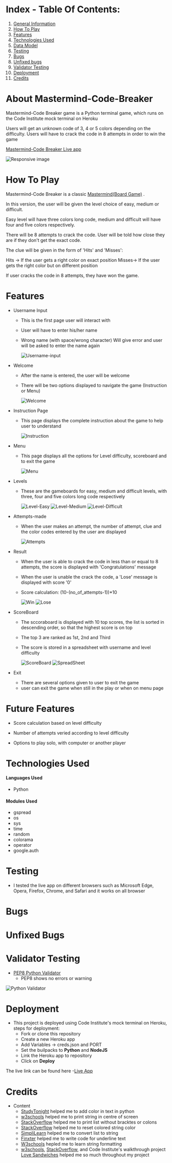 # Index - Table Of Contents:

1. [General Information](#About-everything-DESI)
2. [How To Play](#How-To-Play)
3. [Features](#Features)
4. [Technologies Used](#Technologies-Used)
5. [Data Model](#Data-Model)
6. [Testing](#Testing)
7. [Bugs](#Bugs)
8. [Unfixed bugs](#Unfixed-Bugs)
9. [Validator Testing](#Validator-Testing)
10. [Deployment](#Deployment)
11. [Credits](#Credits)

# About Mastermind-Code-Breaker
Mastermind-Code Breaker game is a Python terminal game, which runs on the Code Institute mock terminal on Heroku

Users will get an unknown code of 3, 4 or 5 colors depending on the difficulty.
Users will have to crack the code in 8 attempts in order to win the game

[Mastermind-Code Breaker Live app](https://mastermind-code-breaker-game.herokuapp.com/)

![Responsive image](/images/amiresponsive.png)
# How To Play
Mastermind-Code Breaker is a classic [Mastermind(Board Game)](https://en.wikipedia.org/wiki/Mastermind_(board_game)) .

In this version, the user will be given the level choice of easy, medium or difficult.

Easy level will have three colors long code, medium and difficult will have four and five colors respectively.

There will be 8 attempts to crack the code. User will be told how close they are if they don't get the exact code.

The clue will be given in the form of 'Hits' and 'Misses':

Hits -> If the user gets a right color on exact position
Misses-> If the user gets the right color but on different position

If user cracks the code in 8 attempts, they have won the game.

# Features
* Username Input

  * This is the first page user will interact with

  * User will have to enter his/her name

  * Wrong name (with space/wrong character) Will give error and user will be asked to enter the name again

    ![Username-input](/images/username_input.png)

* Welcome

  * After the name is entered, the user will be welcome

  * There will be two options displayed to navigate the game (Instruction or Menu)

    ![Welcome](/images/welcome_page.png)

* Instruction Page

  * This page displays the complete instruction about the game to help user to understand

    ![Instruction](/images/instruction.png)

* Menu

  * This page displays all the options for Level difficulty, scoreboard and to exit the game

    ![Menu](/images/menu.png)

* Levels

  * These are the gameboards for easy, medium and difficult levels, with three, four and five colors long code respectively

    ![Level-Easy](/images/easy_gameboard.png)
    ![Level-Medium](/images/medium_gameboard.png)
    ![Level-Difficult](/images/difficult_gameboard.png)

* Attempts-made

  * When the user makes an attempt, the number of attempt, clue and the color codes entered by the user are displayed

    ![Attempts](/images/attempts.png)

* Result

  * When the user is able to crack the code in less than or equal to 8 attempts, the score is displayed with 'Congratulations' message

  * When the user is unable the crack the code, a 'Lose' message is displayed with score '0' 

  * Score calculation: (10-(no_of_attempts-1))*10

    ![Win](/images/win.png)
    ![Lose](/images/lose.png)

* ScoreBoard

  * The sccoraboard is displayed with 10 top scores, the list is sorted in descending order, so that the highest score is on top

  * The top 3 are ranked as 1st, 2nd and Third

  * The score is stored in a spreadsheet with username and level difficulty

    ![ScoreBoard](/images/scoreboard.png)
    ![SpreadSheet](/images/sheet.png)

* Exit

  * There are several options given to user to exit the game
  * user can exit the game when still in the play or when on menu page
  
# Future Features
  * Score calculation based on level difficulty
  
  * Number of attempts veried according to level difficulty
  
  * Options to play solo, with computer or another player

# Technologies Used

#### Languages Used

* Python

#### Modules Used

* gspread
* os
* sys
* time
* random
* colorama
* operator
* google.auth


# Testing

* I tested the live app on different browsers such as Microsoft Edge, Opera, Firefox, Chrome, and Safari and it works on all browser


# Bugs


# Unfixed Bugs


# Validator Testing
* [PEP8 Python Validator](https://pep8ci.herokuapp.com/)
   * PEP8 shows no errors or warning

![Python Validator](/images/validator.png)

# Deployment
- This project is deployed using Code Institute's mock terminal on Heroku, steps for deployment:
  - Fork or clone this repository
  - Create a new Heroku app
  - Add Variables -> creds.json and PORT
  - Set the builpacks to **Python** and **NodeJS**
  - Link the Heroku app to repository
  - Click on **Deploy**

The live link can be found here -[Live App](https://mastermind-code-breaker-game.herokuapp.com/)

# Credits
* Content
  * [StudyTonight](https://www.studytonight.com/python-howtos/how-to-print-colored-text-in-python) helped me to add color in text in python
  * [w3schools](https://www.w3schools.com/python/ref_string_center.asp) helped me to print string in centre of screen
  * [StackOverflow](https://stackoverflow.com/questions/11178061/print-list-without-brackets-in-a-single-row) helped me to print list without bracktes or colons
  * [StackOverflow](https://stackoverflow.com/questions/67172409/is-there-a-way-to-color-individual-elements-in-a-list-in-python) helped me to reset colored string color
  * [SimpliLearn](https://shorturl.at/gklp5) helped me to convert list to string
  * [Finxter](https://blog.finxter.com/how-to-print-underlined-text-in-python/) helped me to write code for underline text
  * [W3schools](https://www.w3schools.com/python/ref_string_format.asp) hepled me to learn string formatting
  * [w3schools](https://www.w3schools.com/), [StackOverflow](www.stackoverflow.com),  and Code Institute's walkthrough project [Love Sandwiches](https://github.com/Sadaf-Tariq/LoveSandwiches) helped me so much throughout my project



